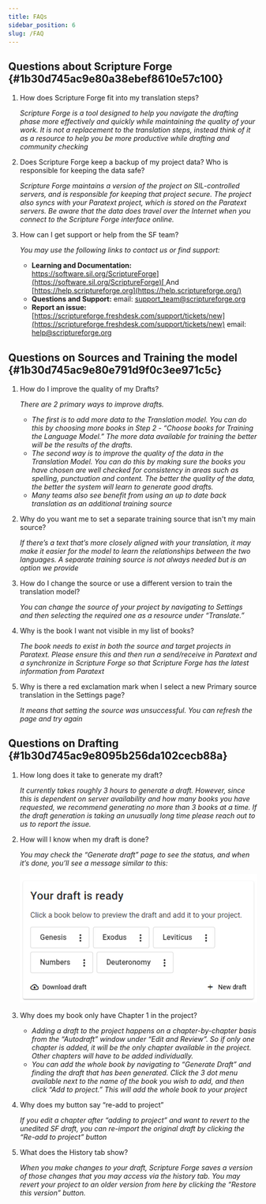```yaml
---
title: FAQs
sidebar_position: 6
slug: /FAQ
---
```


## **Questions about Scripture Forge** {#1b30d745ac9e80a38ebef8610e57c100}

1. How does Scripture Forge fit into my translation steps?

    _Scripture Forge is a tool designed to help you navigate the drafting phase more effectively and quickly while maintaining the quality of your work. It is not a replacement to the translation steps, instead think of it as a resource to help you be more productive while drafting and community checking_

2. Does Scripture Forge keep a backup of my project data? Who is responsible for keeping the data safe?

    _Scripture Forge maintains a version of the project on SIL-controlled servers, and is responsible for keeping that project secure. The project also syncs with your Paratext project, which is stored on the Paratext servers. Be aware that the data does travel over the Internet when you connect to the Scripture Forge interface online._

3. How can I get support or help from the SF team?

    _You may use the following links to contact us or find support:_

    - **Learning and Documentation:** [https://software.sil.org/ScriptureForge](https://software.sil.org/ScriptureForge)[ ](https://help.scriptureforge.org/)And [https://help.scriptureforge.org](https://help.scriptureforge.org/)
    - **Questions and Support:** email: support_team@scriptureforge.org
    - **Report an issue:**[ ](https://scriptureforge.freshdesk.com/support/tickets/new)[https://scriptureforge.freshdesk.com/support/tickets/new](https://scriptureforge.freshdesk.com/support/tickets/new) email: help@scriptureforge.org

## **Questions on Sources and Training the model** {#1b30d745ac9e80e791d9f0c3ee971c5c}

1. How do I improve the quality of my Drafts?

    _There are 2 primary ways to improve drafts._

    - _The first is to add more data to the Translation model. You can do this by choosing more books in Step 2 - “Choose books for Training the Language Model.” The more data available for training the better will be the results of the drafts._
    - _The second way is to improve the quality of the data in the Translation Model. You can do this by making sure the books you have chosen are well checked for consistency in areas such as spelling, punctuation and content. The better the quality of the data, the better the system will learn to generate good drafts._
    - _Many teams also see benefit from using an up to date back translation as an additional training source_

2. Why do you want me to set a separate training source that isn't my main source?

    _If there’s a text that’s more closely aligned with your translation, it may make it easier for the model to learn the relationships between the two languages. A separate training source is not always needed but is an option we provide_

3. How do I change the source or use a different version to train the translation model?

    _You can change the source of your project by navigating to Settings and then selecting the required one as a resource under “Translate.”_

4. Why is the book I want not visible in my list of books?

    _The book needs to exist in both the source and target projects in Paratext. Please ensure this and then run a send/receive in Paratext and a synchronize in Scripture Forge so that Scripture Forge has the latest information from Paratext_

5. Why is there a red exclamation mark when I select a new Primary source translation in the Settings page?

    _It means that setting the source was unsuccessful. You can refresh the page and try again_

## **Questions on Drafting** {#1b30d745ac9e8095b256da102cecb88a}

1. How long does it take to generate my draft?

    _It currently takes roughly 3 hours to generate a draft. However, since this is dependent on server availability and how many books you have requested, we recommend generating no more than 3 books at a time. If the draft generation is taking an unusually long time please reach out to us to report the issue._

2. How will I know when my draft is done?

    _You may check the “Generate draft” page to see the status, and when it’s done, you’ll see a message similar to this:_

    ![](./267304602.png)

3. Why does my book only have Chapter 1 in the project?
    - _Adding a draft to the project happens on a chapter-by-chapter basis from the “Autodraft” window under “Edit and Review”. So if only one chapter is added, it will be the only chapter available in the project. Other chapters will have to be added individually._
    - _You can add the whole book by navigating to “Generate Draft” and finding the draft that has been generated. Click the 3 dot menu available next to the name of the book you wish to add, and then click “Add to project.” This will add the whole book to your project_

4. Why does my button say “re-add to project”

    _If you edit a chapter after “adding to project” and want to revert to the unedited SF draft, you can re-import the original draft by clicking the “Re-add to project” button_

5. What does the History tab show?

    _When you make changes to your draft, Scripture Forge saves a version of those changes that you may access via the history tab. You may revert your project to an older version from here by clicking the “Restore this version” button._

